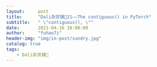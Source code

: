 ```yaml
---
layout:     post
title:      "Dali杂货铺🐰21——The contiguous() in PyTorch"
subtitle:   " \"contiguous(), \""
date:       2021-04-16 18:08:00
author:     "fuhao7i"
header-img: "img/in-post/sundry.jpg"
catalog: true
tags:
    - Dali杂货铺🐰
---
```

